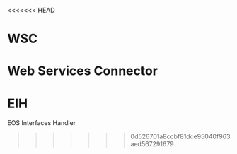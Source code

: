 <<<<<<< HEAD
# WSC
Web Services Connector
=======
# EIH
EOS Interfaces Handler
>>>>>>> 0d526701a8ccbf81dce95040f963aed567291679
